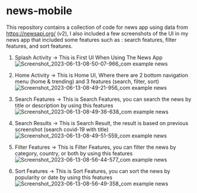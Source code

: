 # news-mobile
This repository contains a collection of code for news app using data from https://newsapi.org/ (v2), I also included a few screenshots of
the UI in my news app that included some features such as : search features, filter features, and sort features.

1. Splash Activity -> This is First UI When Using The News App
![Screenshot_2023-06-13-08-50-07-966_com example news](https://github.com/andryann007/news-mobile/assets/103846142/e6510ad2-6dc9-4568-bd46-4fec43511f2d)



2. Home Activity -> This is Home UI, Where there are 2 bottom navigation menu (home & trending) and 3 features (search, filter, sort)
![Screenshot_2023-06-13-08-49-21-956_com example news](https://github.com/andryann007/news-mobile/assets/103846142/000de704-b0a7-4f81-bc8d-d098492f1129)



3. Search Features -> This is Search Features, you can search the news by title or description by using this features
![Screenshot_2023-06-13-08-49-36-638_com example news](https://github.com/andryann007/news-mobile/assets/103846142/bf7ed1ab-029e-4e5c-8c7b-771ec51af3c6)



4. Search Results -> This is Search Result, the result is based on previous screenshot (search covid-19 with title)
![Screenshot_2023-06-13-08-49-51-559_com example news](https://github.com/andryann007/news-mobile/assets/103846142/e700fa66-27f3-41bc-a693-e84557756d06)



5. Filter Features -> This is Filter Features, you can filter the news by category, country, or both by using this features
![Screenshot_2023-06-13-08-56-44-577_com example news](https://github.com/andryann007/news-mobile/assets/103846142/8e1787fa-11e6-4899-b0da-bee0ef292936)



6. Sort Features -> This is Sort Features, you can sort the news by popularity or date by using this features
![Screenshot_2023-06-13-08-56-49-358_com example news](https://github.com/andryann007/news-mobile/assets/103846142/908efb9a-9773-462a-831a-173138c75925)
